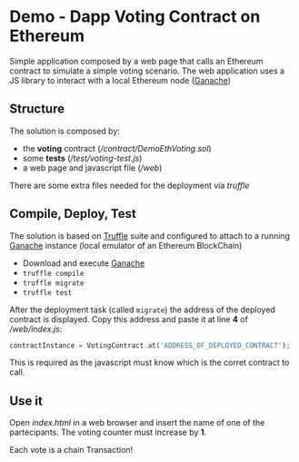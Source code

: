 # Demo - Dapp Voting Contract on Ethereum

Simple application composed by a web page that calls an Ethereum contract to simulate a simple voting scenario.
The web application uses a JS library to interact with a local Ethereum node ([Ganache](http://truffleframework.com/ganache/))
 
## Structure

The solution is composed by:

- the **voting** contract (*/contract/DemoEthVoting.sol*)
- some **tests** (*/test/voting-test.js*)
- a web page and javascript file (*/web*)

There are some extra files needed for the deployment via *truffle*

## Compile, Deploy, Test

The solution is based on [Truffle](http://truffleframework.com/) suite and configured to attach to a running [Ganache](http://truffleframework.com/ganache/) instance (local emulator of an Ethereum BlockChain)

- Download and execute [Ganache](http://truffleframework.com/ganache/)
- `truffle compile`
- `truffle migrate`
- `truffle test`

After the deployment task (called `migrate`) the address of the deployed contract is displayed. Copy this address and paste it at line **4** of */web/index.js*:

~~~javascript
contractInstance = VotingContract.at('ADDRESS_OF_DEPLOYED_CONTRACT');
~~~

This is required as the javascript must know which is the corret contract to call.

## Use it

Open *index.html* in a web browser and insert the name of one of the partecipants. The voting counter must increase by **1**.

Each vote is a chain Transaction!

